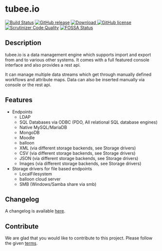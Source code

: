 # tubee.io

[![Build Status](https://travis-ci.org/gyselroth/tubee.svg)](https://travis-ci.org/gyselroth/tubee)
[![GitHub release](https://img.shields.io/github/release/gyselroth/tubee.svg)](https://github.com/gyselroth/tubee/releases)
[ ![Download](https://api.bintray.com/packages/gyselroth/tubee/tubee/images/download.svg) ](https://bintray.com/gyselroth/tubee/tubee/_latestVersion) 
 [![GitHub license](https://img.shields.io/badge/license-GPL-blue.svg)](https://raw.githubusercontent.com/gyselroth/tubee/master/LICENSE)
[![Scrutinizer Code Quality](https://scrutinizer-ci.com/g/gyselroth/tubee/badges/quality-score.png)](https://scrutinizer-ci.com/g/gyselroth/tubee)
[![FOSSA Status](https://app.fossa.io/api/projects/git%2Bgithub.com%2Fgyselroth%2Ftubee.svg?type=shield)](https://app.fossa.io/projects/git%2Bgithub.com%2Fgyselroth%2Ftubee?ref=badge_shield)

## Description 

tubee.io is a data management engine which supports import and export from and to various other systems.
It comes with a full featured console interface and also provides a rest api.

It can manage multiple data streams which get through manually defined workflows and attribute maps.
Data can also be inserted manually via console or the rest api.

## Features

* Endpoints
    * LDAP
    * SQL Databases via ODBC (PDO, All relational SQL database engines)
    * Native MySQL/MariaDB
    * MongoDB
    * Moodle 
    * balloon
    * XML (via different storage backends, see Storage drivers)
    * CSV (via different storage backends, see Storage drivers)
    * JSON (via different storage backends, see Storage drivers)
    * Images (via different storage backends, see Storage drivers)
* Storage drivers for file based endpoints
    * LocalFilesystem
    * balloon cloud server
    * SMB (Windows/Samba share via smb)

## Changelog
A changelog is available [here](https://github.com/gyselroth/tubee/CHANGELOG.md).

## Contribute
We are glad that you would like to contribute to this project. Please follow the given [terms](https://github.com/gyselroth/tubee/blob/master/CONTRIBUTING.md).
